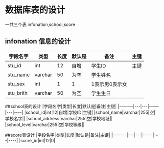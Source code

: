 # 数据库表的设计
  一共三个表  infonation,school,score 
  
## infonation 信息的设计
|字段名字|类型|长度|默认是|备注|主键|
|-------|---|---|-----|---|----|
|stu_id|int|12| 自增|学生ID|主键|
|stu_name|varchar|50|为空|学生姓名||
|stu_sex|int|1|1|1表示男0表示女||
|stu_brith|varchar|50|为空|学生生日||



##school表的设计
|字段名字|类型|长度|默认是|备注|主键|
|-------|---|---|-----|---|----|
|school_id|int|12|自增|学校ID|主键|
|school_name|varchar|255|空|学校名字||
|school_address|varchar|255|空|学校地址||
|school_level|varchar|255|空|学校等级||

##score表设计
|字段名字|类型|长度|默认是|备注|主键|
|-------|---|---|-----|---|----|
|score_id|int|12|0|
